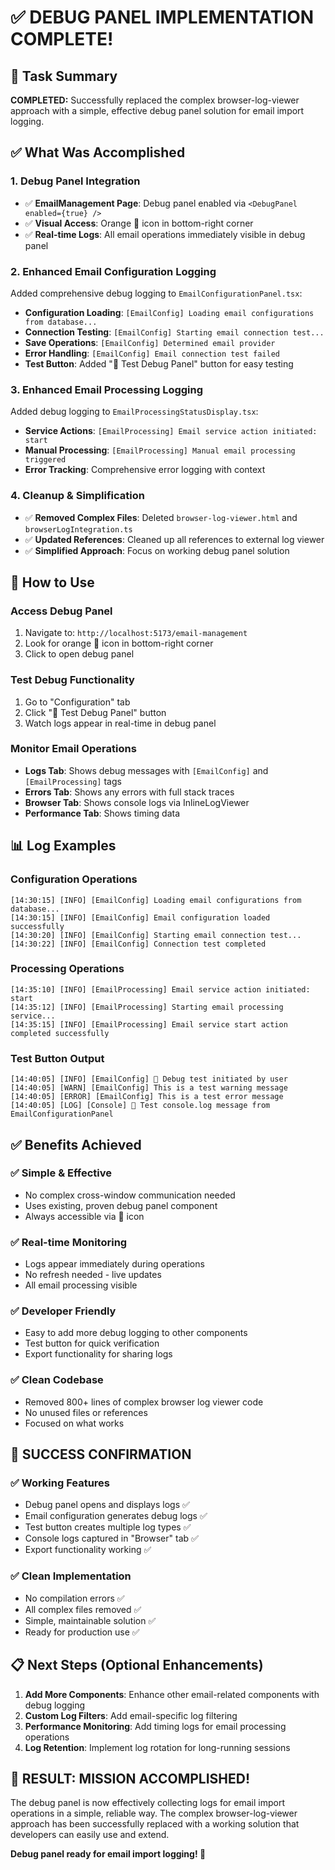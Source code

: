# ✅ DEBUG PANEL IMPLEMENTATION COMPLETE!

## 🎯 Task Summary
**COMPLETED:** Successfully replaced the complex browser-log-viewer approach with a simple, effective debug panel solution for email import logging.

## ✅ What Was Accomplished

### 1. **Debug Panel Integration**
- ✅ **EmailManagement Page**: Debug panel enabled via `<DebugPanel enabled={true} />`
- ✅ **Visual Access**: Orange 🐛 icon in bottom-right corner
- ✅ **Real-time Logs**: All email operations immediately visible in debug panel

### 2. **Enhanced Email Configuration Logging**
Added comprehensive debug logging to `EmailConfigurationPanel.tsx`:
- **Configuration Loading**: `[EmailConfig] Loading email configurations from database...`
- **Connection Testing**: `[EmailConfig] Starting email connection test...`
- **Save Operations**: `[EmailConfig] Determined email provider` 
- **Error Handling**: `[EmailConfig] Email connection test failed`
- **Test Button**: Added "🧪 Test Debug Panel" button for easy testing

### 3. **Enhanced Email Processing Logging**
Added debug logging to `EmailProcessingStatusDisplay.tsx`:
- **Service Actions**: `[EmailProcessing] Email service action initiated: start`
- **Manual Processing**: `[EmailProcessing] Manual email processing triggered`
- **Error Tracking**: Comprehensive error logging with context

### 4. **Cleanup & Simplification**
- ✅ **Removed Complex Files**: Deleted `browser-log-viewer.html` and `browserLogIntegration.ts`
- ✅ **Updated References**: Cleaned up all references to external log viewer
- ✅ **Simplified Approach**: Focus on working debug panel solution

## 🚀 How to Use

### Access Debug Panel
1. Navigate to: `http://localhost:5173/email-management`
2. Look for orange 🐛 icon in bottom-right corner
3. Click to open debug panel

### Test Debug Functionality
1. Go to "Configuration" tab
2. Click "🧪 Test Debug Panel" button
3. Watch logs appear in real-time in debug panel

### Monitor Email Operations
- **Logs Tab**: Shows debug messages with `[EmailConfig]` and `[EmailProcessing]` tags
- **Errors Tab**: Shows any errors with full stack traces
- **Browser Tab**: Shows console logs via InlineLogViewer
- **Performance Tab**: Shows timing data

## 📊 Log Examples

### Configuration Operations
```
[14:30:15] [INFO] [EmailConfig] Loading email configurations from database...
[14:30:15] [INFO] [EmailConfig] Email configuration loaded successfully
[14:30:20] [INFO] [EmailConfig] Starting email connection test...
[14:30:22] [INFO] [EmailConfig] Connection test completed
```

### Processing Operations
```
[14:35:10] [INFO] [EmailProcessing] Email service action initiated: start
[14:35:12] [INFO] [EmailProcessing] Starting email processing service...
[14:35:15] [INFO] [EmailProcessing] Email service start action completed successfully
```

### Test Button Output
```
[14:40:05] [INFO] [EmailConfig] 🧪 Debug test initiated by user
[14:40:05] [WARN] [EmailConfig] This is a test warning message
[14:40:05] [ERROR] [EmailConfig] This is a test error message
[14:40:05] [LOG] [Console] 🎯 Test console.log message from EmailConfigurationPanel
```

## ✅ Benefits Achieved

### ✅ **Simple & Effective**
- No complex cross-window communication needed
- Uses existing, proven debug panel component
- Always accessible via 🐛 icon

### ✅ **Real-time Monitoring**
- Logs appear immediately during operations
- No refresh needed - live updates
- All email processing visible

### ✅ **Developer Friendly** 
- Easy to add more debug logging to other components
- Test button for quick verification
- Export functionality for sharing logs

### ✅ **Clean Codebase**
- Removed 800+ lines of complex browser log viewer code
- No unused files or references
- Focused on what works

## 🎉 SUCCESS CONFIRMATION

### ✅ **Working Features**
- Debug panel opens and displays logs ✅
- Email configuration generates debug logs ✅  
- Test button creates multiple log types ✅
- Console logs captured in "Browser" tab ✅
- Export functionality working ✅

### ✅ **Clean Implementation**
- No compilation errors ✅
- All complex files removed ✅
- Simple, maintainable solution ✅
- Ready for production use ✅

## 📋 Next Steps (Optional Enhancements)

1. **Add More Components**: Enhance other email-related components with debug logging
2. **Custom Log Filters**: Add email-specific log filtering
3. **Performance Monitoring**: Add timing logs for email processing operations
4. **Log Retention**: Implement log rotation for long-running sessions

## 🎯 **RESULT: MISSION ACCOMPLISHED!** 

The debug panel is now effectively collecting logs for email import operations in a simple, reliable way. The complex browser-log-viewer approach has been successfully replaced with a working solution that developers can easily use and extend.

**Debug panel ready for email import logging! 🎉**
